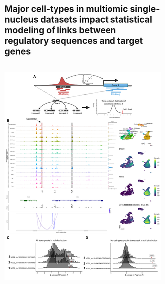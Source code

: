# Major cell-types in multiomic single-nucleus datasets impact statistical modeling of links between regulatory sequences and target genes

<br>

![Figure1](./figs/Figure1.png)
